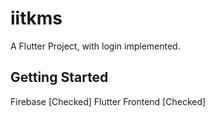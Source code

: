 # iitkms

A Flutter Project, with login implemented.

## Getting Started

Firebase [Checked]
Flutter Frontend [Checked]
